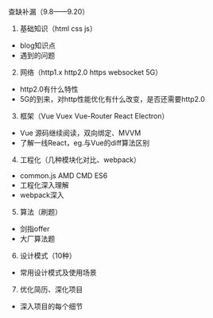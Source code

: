 查缺补漏（9.8——9.20）

1. 基础知识（html css js）

  * blog知识点
  * 遇到的问题

2. 网络（http1.x http2.0 https websocket 5G）

  * http2.0有什么特性
  * 5G的到来，对http性能优化有什么改变，是否还需要http2.0

3. 框架（Vue Vuex Vue-Router React Electron）

  * Vue 源码继续阅读，双向绑定、MVVM
  * 了解一线React，eg.与Vue的diff算法区别

4. 工程化（几种模块化对比、webpack）

  * common.js AMD CMD ES6
  * 工程化深入理解
  * webpack深入

5. 算法（刷题）

  * 剑指offer
  * 大厂算法题

6. 设计模式（10种）

  * 常用设计模式及使用场景

7. 优化简历、深化项目

  * 深入项目的每个细节